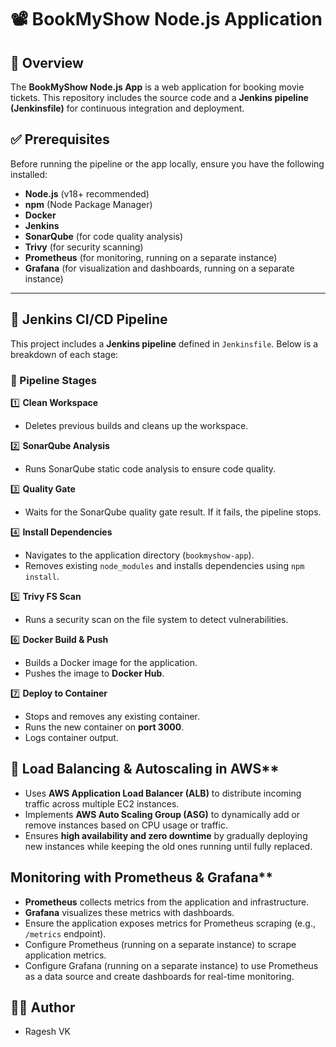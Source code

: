 # 📽️ BookMyShow Node.js Application

## 📝 Overview

The **BookMyShow Node.js App** is a web application for booking movie tickets. This repository includes the source code and a **Jenkins pipeline (Jenkinsfile)** for continuous integration and deployment.

## ✅ Prerequisites

Before running the pipeline or the app locally, ensure you have the following installed:

- **Node.js** (v18+ recommended)  
- **npm** (Node Package Manager)  
- **Docker**  
- **Jenkins**  
- **SonarQube** (for code quality analysis)  
- **Trivy** (for security scanning)  
- **Prometheus** (for monitoring, running on a separate instance)  
- **Grafana** (for visualization and dashboards, running on a separate instance)  

---

## 🔄 Jenkins CI/CD Pipeline

This project includes a **Jenkins pipeline** defined in `Jenkinsfile`. Below is a breakdown of each stage:

### 📌 Pipeline Stages

1️⃣ **Clean Workspace**  
   - Deletes previous builds and cleans up the workspace.  

2️⃣ **SonarQube Analysis**  
   - Runs SonarQube static code analysis to ensure code quality.  

3️⃣ **Quality Gate**  
   - Waits for the SonarQube quality gate result. If it fails, the pipeline stops.  

4️⃣ **Install Dependencies**  
   - Navigates to the application directory (`bookmyshow-app`).  
   - Removes existing `node_modules` and installs dependencies using `npm install`.  

5️⃣ **Trivy FS Scan**  
   - Runs a security scan on the file system to detect vulnerabilities.  

6️⃣ **Docker Build & Push**  
   - Builds a Docker image for the application.  
   - Pushes the image to **Docker Hub**.  

7️⃣ **Deploy to Container**  
   - Stops and removes any existing container.  
   - Runs the new container on **port 3000**.  
   - Logs container output.

## 📌 Load Balancing & Autoscaling in AWS**  
   - Uses **AWS Application Load Balancer (ALB)** to distribute incoming traffic across multiple EC2 instances.  
   - Implements **AWS Auto Scaling Group (ASG)** to dynamically add or remove instances based on CPU usage or traffic.  
   - Ensures **high availability and zero downtime** by gradually deploying new instances while keeping the old ones running until fully replaced.

##  Monitoring with Prometheus & Grafana**  
   - **Prometheus** collects metrics from the application and infrastructure.  
   - **Grafana** visualizes these metrics with dashboards.  
   - Ensure the application exposes metrics for Prometheus scraping (e.g., `/metrics` endpoint).  
   - Configure Prometheus (running on a separate instance) to scrape application metrics.  
   - Configure Grafana (running on a separate instance) to use Prometheus as a data source and create dashboards for real-time monitoring.  

## 👨‍💻 Author
   - Ragesh VK

